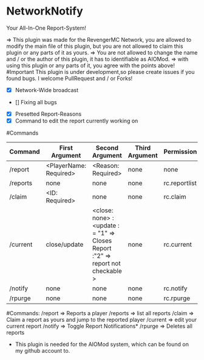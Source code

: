 # NetworkNotify
Your All-In-One Report-System!

=> This plugin was made for the RevengerMC Network, you are allowed to modify the main file of this plugin, but you are not allowed to claim this plugin or any parts of it as yours. => You are not allowed to change the name and / or the author of this plugin, it has to identifiable as AIOMod. => with using this plugin or any parts of it, you agree with the points above!
#Important
This plugin is under development,so please create issues if you found bugs.
I welcome PullRequest and / or Forks!


- [x] Network-Wide broadcast
- [] Fixing all bugs
- [x] Presetted Report-Reasons
- [x] Command to edit the report currently working on

#Commands 

| Command  | First Argument | Second Argument | Third Argument | Permission | 
| ------------- | ------------- | ------------- | ------------- | ------------- |
| /report  | <PlayerName: Required>  | <Reason: Required>  | none | none |
| /reports  | none  | none | none | rc.reportlist |
| /claim  | <ID: Required>  | none | none | rc.claim |
| /current  | close/update  | <close: none> : <update : = "1" => Closes Report :"2" => report not checkable >  | none | rc.current |
| /notify  | none  | none | none | rc.notify |
| /rpurge | none | none | none | rc.rpurge |
#Commands:
  /report => Reports a player
  /reports => list all reports
  /claim => Claim a report as yours and jump to the reported player
  /current => edit your current report
  /notify => Toggle Report Notifications*
  /rpurge => Deletes all reports
  
* This plugin is needed for the AIOMod system, which can be found on my github account to.

